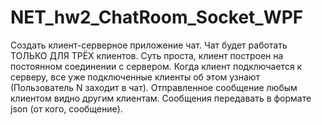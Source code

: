 # NET_hw2_ChatRoom_Socket_WPF

Создать клиент-серверное приложение чат. Чат будет работать ТОЛЬКО ДЛЯ ТРЁХ клиентов. 
Суть проста, клиент построен на постоянном соединении с сервером. 
Когда клиент подключается к серверу, все уже подключенные клиенты об этом узнают (Пользователь N заходит в чат). 
Отправленное сообщение любым клиентом видно другим клиентам.
Сообщения передавать в формате json (от кого, сообщение).
